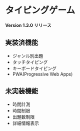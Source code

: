 # タイピングゲーム

**Version 1.3.0 リリース**

## 実装済機能

- ジャンル別出題
- タッチタイピング
- キーボードタイピング
- PWA(Progressive Web Apps)

## 未実装機能

- 時間計測
- 時間制限
- 出題数制限
- 詳細情報表示
